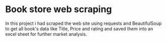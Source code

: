 # Book store web scraping
In this project i had  scraped the web site  using requests and BeautifulSoup to get all book's data like Title, Price and rating and saved them into an excel sheet for further market analysis.

